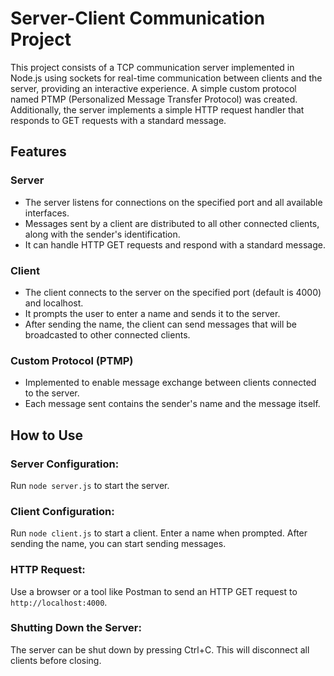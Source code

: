 # Server-Client Communication Project

This project consists of a TCP communication server implemented in Node.js using sockets for real-time communication between clients and the server, providing an interactive experience. A simple custom protocol named PTMP (Personalized Message Transfer Protocol) was created. Additionally, the server implements a simple HTTP request handler that responds to GET requests with a standard message.

## Features
### Server

- The server listens for connections on the specified port and all available interfaces.
- Messages sent by a client are distributed to all other connected clients, along with the sender's identification.
- It can handle HTTP GET requests and respond with a standard message.

### Client

- The client connects to the server on the specified port (default is 4000) and localhost.
- It prompts the user to enter a name and sends it to the server.
- After sending the name, the client can send messages that will be broadcasted to other connected clients.

### Custom Protocol (PTMP)

- Implemented to enable message exchange between clients connected to the server.
- Each message sent contains the sender's name and the message itself.

## How to Use

### Server Configuration:

Run `node server.js` to start the server.

### Client Configuration:

Run `node client.js` to start a client.
Enter a name when prompted.
After sending the name, you can start sending messages.

### HTTP Request:

Use a browser or a tool like Postman to send an HTTP GET request to `http://localhost:4000`.

### Shutting Down the Server:

The server can be shut down by pressing Ctrl+C. This will disconnect all clients before closing.
